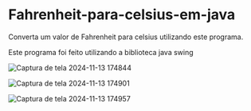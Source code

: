 # Fahrenheit-para-celsius-em-java
Converta um valor de Fahrenheit para celsius utilizando este programa.

Este programa foi feito utilizando a biblioteca java swing


![Captura de tela 2024-11-13 174844](https://github.com/user-attachments/assets/61052efd-886c-4bed-95c5-5f8caabb55f0)







![Captura de tela 2024-11-13 174901](https://github.com/user-attachments/assets/0654ce0d-59ed-4158-93b8-0c4871a0d6b8)








![Captura de tela 2024-11-13 174957](https://github.com/user-attachments/assets/3b838461-c886-4805-a6f9-61132be74a07)


